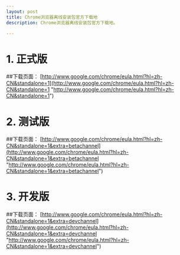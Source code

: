 ```yaml
---
layout: post
title: Chrome浏览器离线安装包官方下载地
description: Chrome浏览器离线安装包官方下载地。

---
```


# 1. 正式版 #
##下载页面： [http://www.google.com/chrome/eula.html?hl=zh-CN&standalone=1](http://www.google.com/chrome/eula.html?hl=zh-CN&standalone=1 "http://www.google.com/chrome/eula.html?hl=zh-CN&standalone=1")
# 2. 测试版 #
##下载页面： [http://www.google.com/chrome/eula.html?hl=zh-CN&standalone=1&extra=betachannel](http://www.google.com/chrome/eula.html?hl=zh-CN&standalone=1&extra=betachannel "http://www.google.com/chrome/eula.html?hl=zh-CN&standalone=1&extra=betachannel")
# 3. 开发版 #
##下载页面： [http://www.google.com/chrome/eula.html?hl=zh-CN&standalone=1&extra=devchannel](http://www.google.com/chrome/eula.html?hl=zh-CN&standalone=1&extra=devchannel "http://www.google.com/chrome/eula.html?hl=zh-CN&standalone=1&extra=devchannel")
